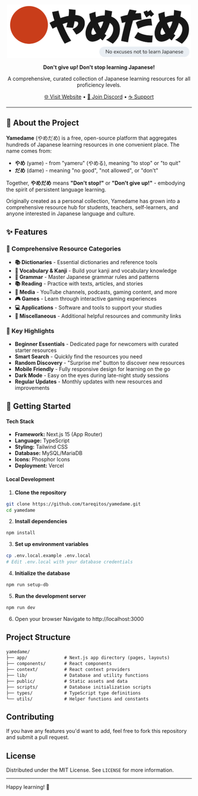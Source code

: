 <p align="center">
  <picture>
    <source media="(prefers-color-scheme: dark)" srcset="https://github.com/tareqitos/yamedame/blob/main/public/logo/dark-mode-logo.png">
    <source media="(prefers-color-scheme: light)" srcset="https://github.com/tareqitos/yamedame/blob/main/public/logo/light-mode-logo.png">
    <img alt="Yamedame Logo" src="https://github.com/tareqitos/yamedame/blob/main/public/logo/light-mode-logo.png" width="500">
  </picture>
</p>


<p align="center">
  <strong>Don't give up! Don't stop learning Japanese!</strong>
</p>

<p align="center">
  A comprehensive, curated collection of Japanese learning resources for all proficiency levels.
</p>

<p align="center">
  <a href="https://yameda.me">🌐 Visit Website</a> •
  <a href="https://discord.gg/QW5QXf3YqX">💬 Join Discord</a> •
  <a href="https://ko-fi.com/H2H0QZVAZ">☕ Support</a>
</p>


---

## 📖 About the Project

**Yamedame** (やめだめ) is a free, open-source platform that aggregates hundreds of Japanese learning resources in one convenient place. The name comes from:

- **やめ** (yame) - from "yameru" (やめる), meaning "to stop" or "to quit"
- **だめ** (dame) - meaning "no good", "not allowed", or "don't"

Together, **やめだめ** means **"Don't stop!"** or **"Don't give up!"** - embodying the spirit of persistent language learning.

Originally created as a personal collection, Yamedame has grown into a comprehensive resource hub for students, teachers, self-learners, and anyone interested in Japanese language and culture.

## ✨ Features

### 🎯 Comprehensive Resource Categories

- **📚 Dictionaries** - Essential dictionaries and reference tools
- **📝 Vocabulary & Kanji** - Build your kanji and vocabulary knowledge
- **📖 Grammar** - Master Japanese grammar rules and patterns
- **📚 Reading** - Practice with texts, articles, and stories
- **💾 Media** - YouTube channels, podcasts, gaming content, and more
- **🎮 Games** - Learn through interactive gaming experiences
- **💻 Applications** - Software and tools to support your studies
- **🎌 Miscellaneous** - Additional helpful resources and community links

### 🌟 Key Highlights

- **Beginner Essentials** - Dedicated page for newcomers with curated starter resources
- **Smart Search** - Quickly find the resources you need
- **Random Discovery** - "Surprise me" button to discover new resources
- **Mobile Friendly** - Fully responsive design for learning on the go
- **Dark Mode** - Easy on the eyes during late-night study sessions
- **Regular Updates** - Monthly updates with new resources and improvements


## 🚀 Getting Started


#### Tech Stack

- **Framework:** Next.js 15 (App Router)
- **Language:** TypeScript
- **Styling:** Tailwind CSS
- **Database:** MySQL/MariaDB
- **Icons:** Phosphor Icons
- **Deployment:** Vercel


#### Local Development


1. **Clone the repository**

```bash
git clone https://github.com/tareqitos/yamedame.git
cd yamedame
```

2. **Install dependencies**
   
```bash
npm install
```

3. **Set up environment variables**

```bash
cp .env.local.example .env.local
# Edit .env.local with your database credentials
```

4. **Initialize the database**

```bash
npm run setup-db
```

5. **Run the development server**

```bash
npm run dev
```

6. Open your browser
Navigate to http://localhost:3000

## Project Structure

```
yamedame/
├── app/              # Next.js app directory (pages, layouts)
├── components/       # React components
├── context/          # React context providers
├── lib/              # Database and utility functions
├── public/           # Static assets and data
├── scripts/          # Database initialization scripts
├── types/            # TypeScript type definitions
└── utils/            # Helper functions and constants
```

## Contributing
If you have any features you'd want to add, feel free to fork this repository and submit a pull request.

## License

Distributed under the MIT License. See `LICENSE` for more information.

---

Happy learning! 🎌
